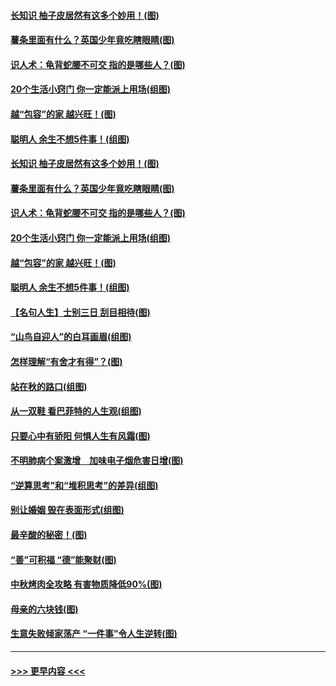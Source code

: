 #### [长知识 柚子皮居然有这多个妙用！(图)](../pages/p8/907425.md?t=09171333) 
#### [薯条里面有什么？英国少年竟吃瞎眼睛(图)](../pages/p8/907381.md?t=09171333) 
#### [识人术：龟背蛇腰不可交 指的是哪些人？(图)](../pages/p8/907503.md?t=09171333) 
#### [20个生活小窍门 你一定能派上用场(组图)](../pages/p8/907510.md?t=09171333) 
#### [越“包容”的家 越兴旺！(图)](../pages/p8/907328.md?t=09171333) 
#### [聪明人 余生不想5件事！(组图)](../pages/p8/907364.md?t=09171333) 
#### [长知识 柚子皮居然有这多个妙用！(图)](../pages/p8/907425.md?t=09171333) 
#### [薯条里面有什么？英国少年竟吃瞎眼睛(图)](../pages/p8/907381.md?t=09171333) 
#### [识人术：龟背蛇腰不可交 指的是哪些人？(图)](../pages/p8/907503.md?t=09171333) 
#### [20个生活小窍门 你一定能派上用场(组图)](../pages/p8/907510.md?t=09171333) 
#### [越“包容”的家 越兴旺！(图)](../pages/p8/907328.md?t=09171333) 
#### [聪明人 余生不想5件事！(组图)](../pages/p8/907364.md?t=09171333) 
#### [【名句人生】士别三日 刮目相待(图)](../pages/p8/906988.md?t=09171333) 
#### [“山鸟自迎人”的白耳画眉(组图)](../pages/p8/907332.md?t=09171333) 
#### [怎样理解“有舍才有得”？(图)](../pages/p8/906872.md?t=09171333) 
#### [站在秋的路口(组图)](../pages/p8/906914.md?t=09171333) 
#### [从一双鞋 看巴菲特的人生观(组图)](../pages/p8/907311.md?t=09171333) 
#### [只要心中有骄阳 何惧人生有风霜(图)](../pages/p8/907320.md?t=09171333) 
#### [不明肺病个案激增　加味电子烟危害日增(图)](../pages/p8/907307.md?t=09171333) 
#### [“逆算思考”和“堆积思考”的差异(组图)](../pages/p8/907229.md?t=09171333) 
#### [别让婚姻 毁在表面形式(组图)](../pages/p8/907118.md?t=09171333) 
#### [最辛酸的秘密！(图)](../pages/p8/906327.md?t=09171333) 
#### [“善”可积福 “德”能聚财(图)](../pages/p8/906906.md?t=09171333) 
#### [中秋烤肉全攻略 有害物质降低90%(图)](../pages/p8/907227.md?t=09171333) 
#### [母亲的六块钱(图)](../pages/p8/907107.md?t=09171333) 
#### [生意失败倾家荡产 “一件事”令人生逆转(图)](../pages/p8/907101.md?t=09171333) 

----
#### [ >>> 更早内容 <<< ](../indexes/p8-earlier.md)
